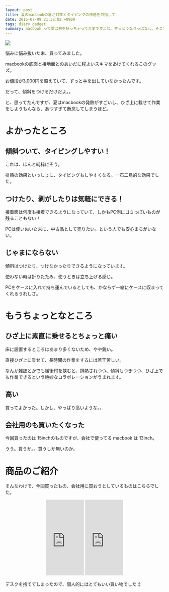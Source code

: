 ```yaml
---
layout: post
title: 夏のmacbookの暑さ対策とタイピングの快適を目指して
date: 2015-07-09 21:32:02 +0900
tags: diary gadget
summary: macbook って夏は熱を持っちゃって大変ですよね。ずっとうなりっぱなし。そこで今回は macbookとデスクの間にスキマを開けるガジェットを買ってみました。毎夏、macbookの排熱に悩んでいる方、必見です。
---
```


![](
https://skim.milk200.cc/20150709_stand/2015-07-09+21.04.54.jpg)

悩みに悩み抜いた末、買ってみました。

macbookの底面と接地面とのあいだに程よいスキマをあけてくれるこのグッズ。

お値段が3,000円を超えていて、ずっと手を出していなかったんです。

だって、傾斜をつけるだけだよ。。

と、思ってたんですが、夏はmacbookの発熱がすごいし、ひざ上に載せて作業をしようもんなら、あつすぎて断念してしまうほど。

# よかったところ

## 傾斜ついて、タイピングしやすい！

これは、ほんと純粋にそう。

排熱の効果といっしょに、タイピングもしやすくなる。一石二鳥的な効果でした。

## つけたり、剥がしたりは気軽にできる！

接着面は何度も接着できるようになっていて、しかもPC側にゴミっぽいものが残ることもない！

PCは使いぬいた末に、中古品として売りたい。という人でも安心まちがいない。

## じゃまにならない

傾斜はつけたり、つけなかったりできるようになっています。

使わない時は折りたたみ、使うときは立ち上げる感じ。

PCをケースに入れて持ち運んでいるとしても、かならず一緒にケースに収まってくれるうれしさ。

# もうちょっとなところ

## ひざ上に素直に乗せるとちょっと痛い

床に設置するところはあまり多くないため、やや鋭い。

直接ひざ上に乗せて、長時間の作業をするには若干苦しい。

なんか雑誌とかでも緩衝材を挟むと、排熱されつつ、傾斜もつきつつ、ひざ上でも作業できるという絶妙なコラボレーションがうまれます。

## 高い

買ってよかった。しかし、やっぱり高いような。。

## 会社用のも買いたくなった

今回買ったのは 15inchのものですが、会社で使ってる macbook は 13inch。

うう。買うか。。買うしか無いのか。

# 商品のご紹介

そんなわけで、今回買ったもの、会社用に買おうとしているものはこちらでした。

<div style="text-align:center;">
<iframe src="http://rcm-fe.amazon-adsystem.com/e/cm?lt1=_blank&bc1=000000&IS2=1&bg1=FFFFFF&fc1=000000&lc1=0000FF&t=aaaaaaaaa059-22&o=9&p=8&l=as4&m=amazon&f=ifr&ref=ss_til&asins=B00LGLAFIO" style="width:120px;height:240px;" scrolling="no" marginwidth="0" marginheight="0" frameborder="0"></iframe>

<iframe src="http://rcm-fe.amazon-adsystem.com/e/cm?lt1=_blank&bc1=000000&IS2=1&bg1=FFFFFF&fc1=000000&lc1=0000FF&t=aaaaaaaaa059-22&o=9&p=8&l=as4&m=amazon&f=ifr&ref=ss_til&asins=B00LGLAFES" style="width:120px;height:240px;" scrolling="no" marginwidth="0" marginheight="0" frameborder="0"></iframe>
</div>

デスクを捨ててしまったので、個人的にはとてもいい買い物でした :)
